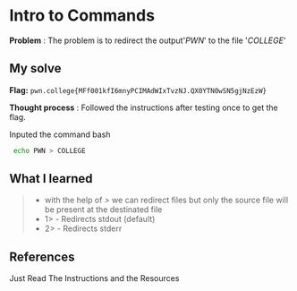 
# Intro to Commands 

**Problem** : The problem is to redirect the output'*PWN*'  to the file '*COLLEGE*'
## My solve

**Flag:** `pwn.college{MFf001kfI6mnyPCIMAdWIxTvzNJ.QX0YTN0wSN5gjNzEzW}`

**Thought process** :   Followed the instructions after testing once to get the flag.

Inputed the command
bash
```bash
 echo PWN > COLLEGE

```


## What I learned
> * with the help of *>* we can redirect files but only the source file will be present at the destinated file
> *  1> - Redirects stdout (default)
> *  2> - Redirects stderr

## References 
Just Read The Instructions and the Resources

